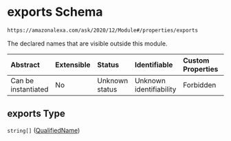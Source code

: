 # exports Schema

```txt
https://amazonalexa.com/ask/2020/12/Module#/properties/exports
```

The declared names that are visible outside this module.

| Abstract            | Extensible | Status         | Identifiable            | Custom Properties | Additional Properties | Access Restrictions | Defined In                                                        |
| :------------------ | :--------- | :------------- | :---------------------- | :---------------- | :-------------------- | :------------------ | :---------------------------------------------------------------- |
| Can be instantiated | No         | Unknown status | Unknown identifiability | Forbidden         | Allowed               | none                | [Module.json\*](../../schemas/Module.json "open original schema") |

## exports Type

`string[]` ([QualifiedName](actiondeclaration-properties-qualifiedname.md))
